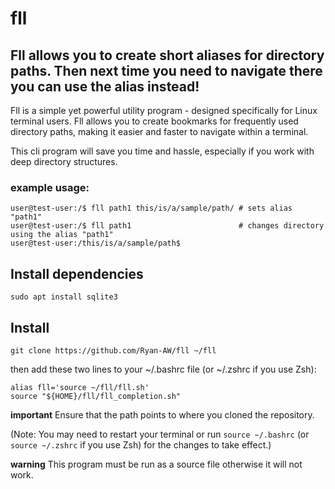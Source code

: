 # fll
## Fll allows you to create short aliases for directory paths. Then next time you need to navigate there you can use the alias instead!

Fll is a simple yet powerful utility program -
designed specifically for Linux terminal users.
Fll allows you to create bookmarks for frequently used directory paths,
making it easier and faster to navigate within a terminal.

This cli program will save you time and hassle, especially if you work with deep directory structures.

### example usage:
``` console
user@test-user:/$ fll path1 this/is/a/sample/path/ # sets alias "path1"
user@test-user:/$ fll path1                        # changes directory using the alias "path1"
user@test-user:/this/is/a/sample/path$ 
```

## Install dependencies
``` console
sudo apt install sqlite3
```

## Install
``` console
git clone https://github.com/Ryan-AW/fll ~/fll
```
then add these two lines to your ~/.bashrc file (or ~/.zshrc if you use Zsh):
``` console
alias fll='source ~/fll/fll.sh'
source "${HOME}/fll/fll_completion.sh"
```
**important**
Ensure that the path points to where you cloned the repository.

(Note: You may need to restart your terminal or run `source ~/.bashrc` (or `source ~/.zshrc` if you use Zsh) for the changes to take effect.)

**warning**
This program must be run as a source file otherwise it will not work.
